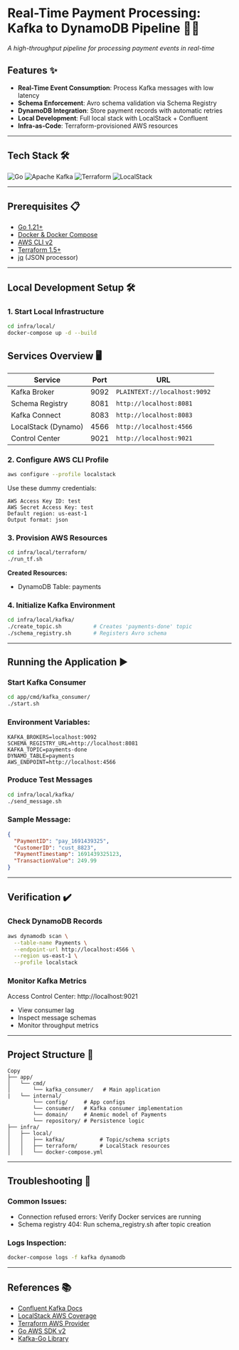 # Real-Time Payment Processing: Kafka to DynamoDB Pipeline 🔄💸

*A high-throughput pipeline for processing payment events in real-time*

## Features ✨
- **Real-Time Event Consumption**: Process Kafka messages with low latency
- **Schema Enforcement**: Avro schema validation via Schema Registry
- **DynamoDB Integration**: Store payment records with automatic retries
- **Local Development**: Full local stack with LocalStack + Confluent
- **Infra-as-Code**: Terraform-provisioned AWS resources

---

## Tech Stack 🛠️
![Go](https://img.shields.io/badge/Go-1.21+-00ADD8?logo=go)
![Apache Kafka](https://img.shields.io/badge/Apache_Kafka-3.6+-231F20?logo=apache-kafka)
![Terraform](https://img.shields.io/badge/Terraform-1.5+-7B42BC?logo=terraform)
![LocalStack](https://img.shields.io/badge/LocalStack-3.0+-5A0FC8?logo=localstack)

---

## Prerequisites 📋
- [Go 1.21+](https://go.dev/dl/)
- [Docker & Docker Compose](https://docs.docker.com/get-docker/)
- [AWS CLI v2](https://aws.amazon.com/cli/)
- [Terraform 1.5+](https://www.terraform.io/downloads)
- [jq](https://stedolan.github.io/jq/download/) (JSON processor)

---

## Local Development Setup 🛠️

### 1. Start Local Infrastructure
```bash
cd infra/local/
docker-compose up -d --build
```

## Services Overview 🖥️

| Service              | Port  | URL                          |
|----------------------|-------|------------------------------|
| Kafka Broker         | 9092  | `PLAINTEXT://localhost:9092` |
| Schema Registry      | 8081  | `http://localhost:8081`      |
| Kafka Connect        | 8083  | `http://localhost:8083`      |
| LocalStack (Dynamo)  | 4566  | `http://localhost:4566`      |
| Control Center       | 9021  | `http://localhost:9021`      |

### 2. Configure AWS CLI Profile
```bash
aws configure --profile localstack
```

Use these dummy credentials:

```text
AWS Access Key ID: test
AWS Secret Access Key: test
Default region: us-east-1
Output format: json
```

### 3. Provision AWS Resources

```bash
cd infra/local/terraform/
./run_tf.sh
```

**Created Resources:**

* DynamoDB Table: payments

### 4. Initialize Kafka Environment

```bash
cd infra/local/kafka/
./create_topic.sh          # Creates 'payments-done' topic
./schema_registry.sh       # Registers Avro schema
```
--- 
## Running the Application ▶️

### Start Kafka Consumer
```bash
cd app/cmd/kafka_consumer/
./start.sh
```

### Environment Variables:

```env
KAFKA_BROKERS=localhost:9092
SCHEMA_REGISTRY_URL=http://localhost:8081
KAFKA_TOPIC=payments-done
DYNAMO_TABLE=payments
AWS_ENDPOINT=http://localhost:4566
```

### Produce Test Messages
```bash
cd infra/local/kafka/
./send_message.sh
```

### Sample Message:

```json
{
  "PaymentID": "pay_1691439325",
  "CustomerID": "cust_8823",
  "PaymentTimestamp": 1691439325123,
  "TransactionValue": 249.99
}
```
---

## Verification ✔️
### Check DynamoDB Records
```bash
aws dynamodb scan \
  --table-name Payments \
  --endpoint-url http://localhost:4566 \
  --region us-east-1 \
  --profile localstack
```

### Monitor Kafka Metrics

Access Control Center: http://localhost:9021

* View consumer lag
* Inspect message schemas
* Monitor throughput metrics

---

## Project Structure 📁
```text
Copy
├── app/
│   └── cmd/
│       └── kafka_consumer/   # Main application
|   └── internal/
        └── config/     # App configs
        └── consumer/   # Kafka consumer implementation
        └── domain/     # Anemic model of Payments
        └── repository/ # Persistence logic
├── infra/
│   ├── local/
│   │   ├── kafka/           # Topic/schema scripts
│   │   ├── terraform/       # LocalStack resources
│   │   └── docker-compose.yml
```

---

## Troubleshooting 🚨

### Common Issues:

* Connection refused errors: Verify Docker services are running
* Schema registry 404: Run schema_registry.sh after topic creation

### Logs Inspection:

```bash
docker-compose logs -f kafka dynamodb
```
---

## References 📚

- [Confluent Kafka Docs](https://docs.confluent.io/platform/current/get-started/platform-quickstart.html)
- [LocalStack AWS Coverage](https://www.localstack.cloud/)
- [Terraform AWS Provider](https://registry.terraform.io/providers/hashicorp/aws/latest/docs)
- [Go AWS SDK v2](https://docs.aws.amazon.com/sdk-for-go/v2/developer-guide/welcome.html)
- [Kafka-Go Library](https://github.com/segmentio/kafka-go)